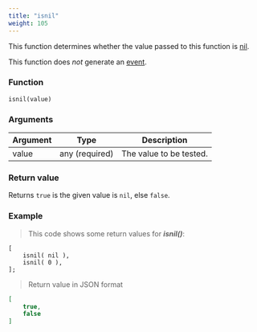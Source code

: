 ```yaml
---
title: "isnil"
weight: 105
---
```


This function determines whether the value passed to this function is [nil](../../data-types/nil).

This function does *not* generate an [event](../../overview/events).

### Function

`isnil(value)`

### Arguments

Argument | Type | Description
-------- | ---- | -----------
value | any (required) | The value to be tested.

### Return value

Returns `true` is the given value is `nil`, else `false`.

### Example

> This code shows some return values for ***isnil()***:

```thingsdb,json_response
[
    isnil( nil ),
    isnil( 0 ),
];
```

> Return value in JSON format

```json
[
    true,
    false
]
```
